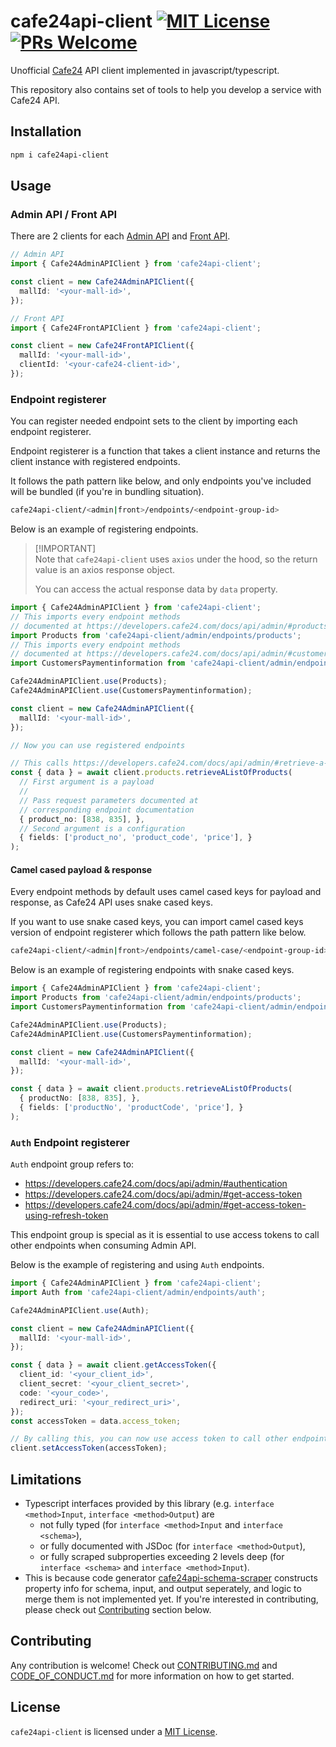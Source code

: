 # cafe24api-client [![MIT License](https://img.shields.io/badge/license-MIT-blue.svg)](./LICENSE) [![PRs Welcome](https://img.shields.io/badge/PRs-welcome-brightgreen.svg)](./.github/CONTRIBUTING.md)

Unofficial [Cafe24](https://www.cafe24.com/) API client implemented in javascript/typescript.

This repository also contains set of tools to help you develop a service with Cafe24 API.

## Installation

```bash
npm i cafe24api-client
```

## Usage

### Admin API / Front API

There are 2 clients for each [Admin API](https://developers.cafe24.com/docs/api/admin) and [Front API](https://developers.cafe24.com/docs/api/front).

```typescript
// Admin API
import { Cafe24AdminAPIClient } from 'cafe24api-client';

const client = new Cafe24AdminAPIClient({
  mallId: '<your-mall-id>',
});
```

```typescript
// Front API
import { Cafe24FrontAPIClient } from 'cafe24api-client';

const client = new Cafe24FrontAPIClient({
  mallId: '<your-mall-id>',
  clientId: '<your-cafe24-client-id>',
});
```

### Endpoint registerer

You can register needed endpoint sets to the client by importing each endpoint registerer.

Endpoint registerer is a function that takes a client instance and returns the client instance with registered endpoints.

It follows the path pattern like below, and only endpoints you've included will be bundled (if you're in bundling situation).

```bash
cafe24api-client/<admin|front>/endpoints/<endpoint-group-id>
```

Below is an example of registering endpoints.

> [!IMPORTANT]\
> Note that `cafe24api-client` uses `axios` under the hood,
> so the return value is an axios response object.
> 
> You can access the actual response data by `data` property.

```typescript
import { Cafe24AdminAPIClient } from 'cafe24api-client';
// This imports every endpoint methods 
// documented at https://developers.cafe24.com/docs/api/admin/#products
import Products from 'cafe24api-client/admin/endpoints/products';
// This imports every endpoint methods
// documented at https://developers.cafe24.com/docs/api/admin/#customers-paymentinformation
import CustomersPaymentinformation from 'cafe24api-client/admin/endpoints/customers-paymentinformation';

Cafe24AdminAPIClient.use(Products);
Cafe24AdminAPIClient.use(CustomersPaymentinformation);

const client = new Cafe24AdminAPIClient({
  mallId: '<your-mall-id>',
});

// Now you can use registered endpoints

// This calls https://developers.cafe24.com/docs/api/admin/#retrieve-a-list-of-products
const { data } = await client.products.retrieveAListOfProducts(
  // First argument is a payload
  //
  // Pass request parameters documented at
  // corresponding endpoint documentation
  { product_no: [838, 835], },
  // Second argument is a configuration
  { fields: ['product_no', 'product_code', 'price'], }
);

```

#### Camel cased payload & response

Every endpoint methods by default uses camel cased keys for payload and response, as Cafe24 API uses snake cased keys.

If you want to use snake cased keys, you can import camel cased keys version of endpoint registerer which follows the path pattern like below.

```bash
cafe24api-client/<admin|front>/endpoints/camel-case/<endpoint-group-id>
```

Below is an example of registering endpoints with snake cased keys.

```typescript
import { Cafe24AdminAPIClient } from 'cafe24api-client';
import Products from 'cafe24api-client/admin/endpoints/products';
import CustomersPaymentinformation from 'cafe24api-client/admin/endpoints/customers-paymentinformation';

Cafe24AdminAPIClient.use(Products);
Cafe24AdminAPIClient.use(CustomersPaymentinformation);

const client = new Cafe24AdminAPIClient({
  mallId: '<your-mall-id>',
});

const { data } = await client.products.retrieveAListOfProducts(
  { productNo: [838, 835], },
  { fields: ['productNo', 'productCode', 'price'], }
);
```

### `Auth` Endpoint registerer

`Auth` endpoint group refers to:

- https://developers.cafe24.com/docs/api/admin/#authentication
- https://developers.cafe24.com/docs/api/admin/#get-access-token
- https://developers.cafe24.com/docs/api/admin/#get-access-token-using-refresh-token

This endpoint group is special as it is essential to use access tokens to call other endpoints when consuming Admin API.

Below is the example of registering and using `Auth` endpoints.

```typescript
import { Cafe24AdminAPIClient } from 'cafe24api-client';
import Auth from 'cafe24api-client/admin/endpoints/auth';

Cafe24AdminAPIClient.use(Auth);

const client = new Cafe24AdminAPIClient({
  mallId: '<your-mall-id>',
});

const { data } = await client.getAccessToken({
  client_id: '<your_client_id>',
  client_secret: '<your_client_secret>',
  code: '<your_code>',
  redirect_uri: '<your_redirect_uri>',
});
const accessToken = data.access_token;

// By calling this, you can now use access token to call other endpoints
client.setAccessToken(accessToken);
```

## Limitations

- Typescript interfaces provided by this library (e.g. `interface <method>Input`, `interface <method>Output`) are 
  - not fully typed (for `interface <method>Input` and `interface <schema>`), 
  - or fully documented with JSDoc (for `interface <method>Output`), 
  - or fully scraped subproperties exceeding 2 levels deep (for `interface <schema>` and `interface <method>Input`).
- This is because code generator [cafe24api-schema-scraper](./packages/cafe24api-schema-scraper/README.md) constructs property info for schema, input, and output seperately, and logic to merge them is not implemented yet. If you're interested in contributing, please check out [Contributing](#contributing) section below.

## Contributing

Any contribution is welcome! Check out [CONTRIBUTING.md](./.github/CONTRIBUTING.md) and [CODE_OF_CONDUCT.md](./.github/CODE_OF_CONDUCT.md) for more information on how to get started.

## License

`cafe24api-client` is licensed under a [MIT License](./LICENSE).
